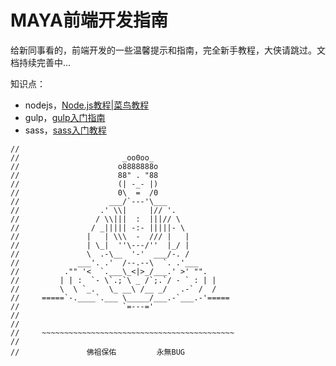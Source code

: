 MAYA前端开发指南
=======

给新同事看的，前端开发的一些温馨提示和指南，完全新手教程，大侠请跳过。文档持续完善中...

知识点：
* nodejs，[Node.js教程|菜鸟教程](http://www.runoob.com/nodejs/nodejs-tutorial.html)
* gulp，[gulp入门指南](http://www.gulpjs.com.cn/docs/getting-started/)
* sass，[sass入门教程](http://www.w3cplus.com/sassguide/)

````
//
//                       _oo0oo_
//                      o8888888o
//                      88" . "88
//                      (| -_- |)
//                      0\  =  /0
//                    ___/`---'\___
//                  .' \\|     |// '.
//                 / \\|||  :  |||// \
//                / _||||| -:- |||||- \
//               |   | \\\  -  /// |   |
//               | \_|  ''\---/''  |_/ |
//               \  .-\__  '-'  ___/-. /
//             ___'. .'  /--.--\  `. .'___
//          ."" '<  `.___\_<|>_/___.' >' "".
//         | | :  `- \`.;`\ _ /`;.`/ - ` : | |
//         \  \ `_.   \_ __\ /__ _/   .-` /  /
//     =====`-.____`.___ \_____/___.-`___.-'=====
//                       `=---='
//
//
//     ~~~~~~~~~~~~~~~~~~~~~~~~~~~~~~~~~~~~~~~~~~~
//
//               佛祖保佑         永無BUG
````